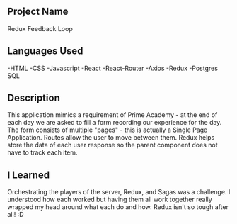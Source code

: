 ## Project Name
Redux Feedback Loop

## Languages Used
-HTML 
-CSS 
-Javascript 
-React 
-React-Router 
-Axios 
-Redux
-Postgres SQL

## Description
This application mimics a requirement of Prime Academy - at the end of each day we are asked to fill a form recording our experience for the day.
The form consists of multiple "pages" - this is actually a Single Page Application. Routes allow the user to move between them. 
Redux helps store the data of each user response so the parent component does not have to track each item.

## I Learned
Orchestrating the players of the server, Redux, and Sagas was a challenge. I understood how each worked but having them all work together really wrapped my head around what each do and how. 
Redux isn't so tough after all! :D
